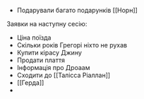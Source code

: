 - Подарували багато подарунків [[Норн]]

Заявки на наступну сесію:
- Ціна поїзда
- Скільки років Грегорі ніхто не рухав
- Купити кірасу Джину
- Продати плаття
- Інформація про Дроаам
- Сходити до [[Талісса Ріаллан]]
- [[Герда]]
- 